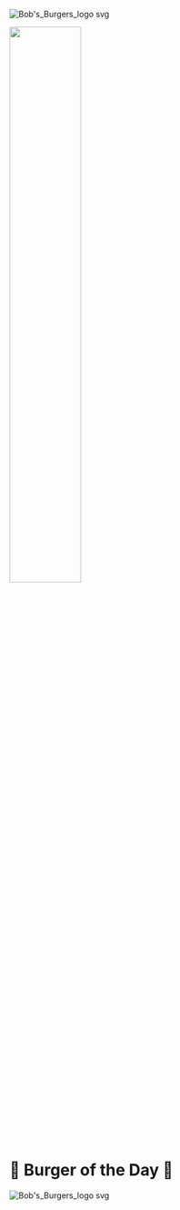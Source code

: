 ![Bob's_Burgers_logo svg](https://user-images.githubusercontent.com/106957849/212765467-e63b18a8-648e-4a39-862e-df3dc93c6176.png)

<img src="(https://user-images.githubusercontent.com/106957849/212765467-e63b18a8-648e-4a39-862e-df3dc93c6176.png" width=50% height=50%>

# 🍔 Burger of the Day 🍔
![Bob's_Burgers_logo svg](https://user-images.githubusercontent.com/106957849/212766770-710d3200-c4f8-46ce-962f-c117252f147a.png)
